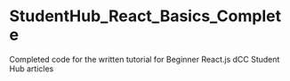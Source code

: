 # StudentHub_React_Basics_Complete
Completed code for the written tutorial for Beginner React.js dCC Student Hub articles
